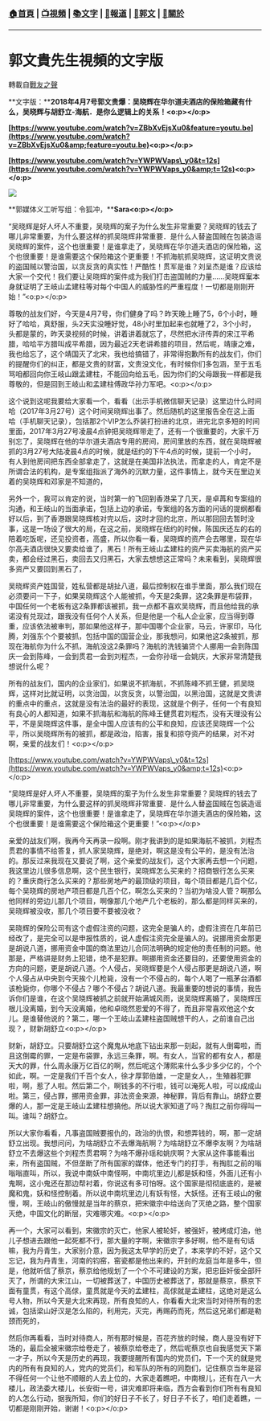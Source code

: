 ###  [:house:首頁](https://github.com/ourhimalayas/home) | [:tv:視頻](https://github.com/ourhimalayas/videos) | [:books:文字](https://github.com/ourhimalayas/txt) | [:newspaper:報道](https://github.com/ourhimalayas/news) | [:eagle:郭文](https://github.com/ourhimalayas/guomedia) | [:pray:關於](https://github.com/ourhimalayas/home/tree/master/about)
---
# 郭文貴先生視頻的文字版
轉載自[戰友之聲](http://littleantvoice.blogspot.com)

**文字版：****2018年4月7号郭文贵爆：吴晓辉在华尔道夫酒店的保险箱藏有什么，吴晓辉与胡舒立-海航．是你么逻辑上的关系！<o:p></o:p>**



**[https://www.youtube.com/watch?v=ZBbXvEjsXu0&feature=youtu.be](https://www.youtube.com/watch?v=ZBbXvEjsXu0&amp;feature=youtu.be)<o:p></o:p>**



**[https://www.youtube.com/watch?v=YWPWVaps\_y0&t=12s](https://www.youtube.com/watch?v=YWPWVaps_y0&amp;t=12s)<o:p></o:p>**



[![](https://4.bp.blogspot.com/-hLLh8NPBEyY/Wsk-eZ35QWI/AAAAAAAAC6M/_kReierIB_E_AT8Tw2vwvaafr-EkwhfmQCLcBGAs/s400/0407-1.PNG)](https://4.bp.blogspot.com/-hLLh8NPBEyY/Wsk-eZ35QWI/AAAAAAAAC6M/_kReierIB_E_AT8Tw2vwvaafr-EkwhfmQCLcBGAs/s1600/0407-1.PNG)



**郭媒体义工听写组：令狐冲，****Sara<o:p></o:p>**



“吴晓辉是好人坏人不重要，吴晓辉的案子为什么发生非常重要？吴晓辉的钱去了哪儿非常重要，为什么要这样的抓吴晓辉非常重要．是什么人替盗国贼在包装造谣吴晓辉的案件，这个也很重要！是谁拿走了，吴晓辉在华尔道夫酒店的保险箱，这个也很重要！是谁需要这个保险箱这个更重要！不抓海航抓吴晓辉，这证明文贵说的盗国贼以警治国，以贪反贪的真实性！严酷性！贯军是谁？刘呈杰是谁？应该给大家一个交代！我们要让吴晓辉的案件成为我们打击盗国贼的力量……吴晓辉䅁本身就证明了王岐山孟建柱等对每个中国人的威胁性的严重程度！一切都是刚刚开始！”<o:p></o:p>



尊敬的战友们好，今天是4月7号，你们健身了吗？昨天晚上睡了5，6个小时，睡好了哈哈，真舒服，头2天实没睡好觉，48小时里加起来也就睡了2，3个小时，头都是蒙的，昨天录视频的时候，讲着讲着就忘了，尽然把水浒传弄的宋江平希腊，哈哈平方腊叫成平希腊，因为最近2天老讲希腊的项目，然后呢，靖康之难，我也给忘了，这个靖国灭了北宋，我也给搞错了，非常得抱歉所有的战友们，你们的提醒你们的纠正，都是文贵的财富，文贵没文化，有时候你们多包涵，至于五毛骂咱都回向你王岐山跟孟建柱，不能回向给五毛，因为你们的父母跟我一样都是我尊敬的，但是回到王岐山和孟建柱傅政华孙力军吧。<o:p></o:p>



这个说到这呢我要给大家看一个，看看（出示手机微信聊天记录）这里边什么时间哈（2017年3月27号）这个时间吴晓辉出事了。然后随机的这里报告全在这上面哈（手机聊天记录），包括那2个VIP怎么乔装打扮进的北京，进完北京多短的时间里面，2017年3月27号凌晨4点钟把吴晓辉带走了，还有一个很重要的，大家千万别忘了，吴晓辉在他的华尔道夫酒店专用的房间，房间里放的东西，就在吴晓辉被抓的3月27号大陆凌晨4点的时候，就是纽约的下午4点的时候，提前一个小时，有人到他房间把东西全部拿走了，这就是在美国非法执法，而拿走的人，肯定不是所谓合法的机构，是专案组指派了海外的沉默力量，这件事情上，就今天在里边关着的吴晓辉和邓家是不知道的，



另外一个，我可以肯定的说，当时第一的飞回到香港呆了几天，是卓苒和专案组的沟通，和王岐山的当面承诺，包括上边的承诺，专案组的各方面的问话的提纲都看好以后，到了香港跟吴晓辉核对完以后，这时才回的北京，所以那回回去暂时没事，这是一场设了很大的局，在这之前，吴晓辉在纽约的时候，陈国庆还左的右的陪着吃饭呢，还见投资者，高盛，所以你看一看，吴晓辉的资产会去哪里，现在华尔高夫酒店很快又要卖给谁了，黑石！所有王岐山孟建柱的资产买卖海航的资产买卖，都会经过黑石，卖回去又归黑石，大家去想想这正常吗？未来看到，吴晓辉很多资产又要回到黑石了，



吴晓辉资产姓国营，姓私营都是胡扯八道，最后控制权在谁手里面，那么我们现在必须要问一下子，如果吴晓辉这个人能被抓，今天是2条罪，这2条罪是布袋罪，中国任何一个老板有这2条罪都该被抓，我一点都不喜欢吴晓辉，而且他给我的承诺没有兑现过，跟我没有任何个人关系，但是他是一个私人企业家，应当得到尊重，应该依法被审判，那如果他这样子，那中国哪个企业家，马云，许家印，马化腾，刘强东个个要被抓，包括中国的国营企业，那我想问，如果他这2条被抓，那现在海航你为什么不抓，海航没这2条罪吗？海航的洗钱骗贷个人挪用一会到陈国庆一会到陈峰，一会到贯君一会到刘程杰，一会你孙瑶一会姚庆，大家非常清楚我想说什么呢？



所有的战友们，国内的企业家们，如果说不抓海航，不抓陈峰不抓王健，抓吴晓辉，这样对比就证明，以贪治国，以贪反贪，以警治国，以黑治国，这就是文贵讲的重点中的重点，这就是没有法治的最好的表现，这就是个例子，任何一个有良知有良心的人都知道，如果不抓海航和海航的陈峰王健贯君刘程杰，没有天理没有公平，不是吴晓辉这件事，是全中国人应该有的公平和良知，应该还吴晓辉一个公平，所以吴晓辉所有的被抓，都是政治，陷害，报复和掠夺资产的结果，对不对啊，亲爱的战友们！<o:p></o:p>



[https://www.youtube.com/watch?v=YWPWVaps\_y0&t=12s](https://www.youtube.com/watch?v=YWPWVaps_y0&amp;t=12s)<o:p></o:p>



“吴晓辉是好人坏人不重要，吴晓辉的案子为什么发生非常重要？吴晓辉的钱去了哪儿非常重要，为什么要这样的抓吴晓辉非常重要．是什么人替盗国贼在包装造谣吴晓辉的案件，这个也很重要！是谁拿走了，吴晓辉在华尔道夫酒店的保险箱，这个也很重要！是谁需要这个保险箱这个更重要！”<o:p></o:p>



亲爱的战友们啊，我再今天再录一段啊。刚才我讲到的是如果海航不被抓，刘程杰贯君的事情不给答复，抓人家吴晓辉，是绝对，啊这是没有公平的，是没有法治的。那反过来我现在又要说了啊，这个亲爱的战友们，这个大家再去想一个问题，我这里边儿很多信息啊，这个民生银行，吴晓辉怎么买来的？招商银行怎么买来的？重庆商行怎么买来的？那些房地产的最顶级的项目，每个项目都是几百个亿，每个吴晓辉的房地产项目都是几百个亿，啊怎么买来的？当初为啥没人管？啊那么他同样的旁边儿那几个项目，啊像那几个地产几个老板的，那么都是同样买来的，吴晓辉被没收，那几个项目要不要被没收？



吴晓辉的保险公司有这个虚假注资的问题，这完全是骗人的，虚假注资在几年前已经改了，是完全可以是申报性质的，说人虚假注资完全是骗人的。说挪用资金那更是胡说八道，挪用资金中国的商法里边儿合同法明确的规定他的责任制的问题。他那是，严格讲是财务上犯错，绝不是犯罪。啊挪用资金还要目的，还要使用资金的方向的问题，更是胡说八道。个人侵占，吴晓辉要是个人侵占那更是胡说八道，啊个人侵占从中央到今天挨个儿枪毙，没有一个不侵占的，每个人喝了一瓶茅台酒都该枪毙你，你哪个不侵占？哪个不侵占？胡说八道。我最重要的想说的事情，我告诉你们是谁，在这个吴晓辉被抓之前就开始满城风雨，说吴晓辉离婚了，吴晓辉压根儿没离婚，到今天没离婚，他和卓晓然恩爱的不得了，而且非常喜欢他这个女儿。是谁替他说的？第二，哪一个王岐山孟建柱盗国贼想干的人，之前谁自己出现？，财新胡舒立<o:p></o:p>



财新，胡舒立。只要胡舒立这个魔鬼从地底下钻出来那一刻起，就有人倒霉啦，而且这倒霉的罪，一定是布袋罪，永远三条罪，啊。有女人，当官的都有女人，都是天大的罪，什么周永康万亿百亿的啊，然后呢这个薄熙来什么多少多少亿的，个个如此，啊。一定是我们千百个女人，徐才厚郭伯雄，一定是女人，，生殖器犯罪啦，啊，惹了人啦。然后第二个，啊钱多的不行啦，钱可以淹死人啦，可以成成山啦。第三，侵占罪，挪用资金罪，非法资金来源，神秘罪，背后有靠山。胡舒立要爆的人，那一定是王岐山孟建柱想搞他。所以说大家知道了吗？掏肛之前你得叫一叫。谁叫？胡舒立。



所以大家你看看，凡事盗国贼要报仇的，政治的仇恨，和想弄钱的，啊，那一定胡舒立出现。我想问问，为啥胡舒立不去爆海航啊？为啥胡舒立不爆李友啊？为啥胡舒立不去爆这些个刘程杰贯君啊？为啥不爆孙瑶和姚庆啊？大家从这件事能看出来，所有盗国贼，不但垄断了所有国家的媒体，他还专门的打手，有掏肛之前的嗡嗡嗡直叫，所以，我说中南妖中南怪啊，中南坑里边儿都是妖和怪，外面儿还有小鬼啊，这小鬼还在那边帮衬着，你说这有多可怕呀。这个国家是彻彻底底的，是被魔和鬼，妖和怪控制着。所以说中南坑里边儿有妖有怪，大妖怪。还有王岐山的傲慢，啊，王岐山的傲慢就是当年的蔡京，把宋徽宗中给送向了灭绝之路，整个国家灭绝，中国文化的断层，灾难哪灾难。<o:p></o:p>



再一个，大家可以看到，宋徽宗的灭亡，他家人被轮奸，被强奸，被烤成灯油，他儿子想进去跟他一起死都不行，那大量的字啊，宋徽宗字多好啊，他不是有句话嘛，我为丹青生，大家别介意，因为我这太早学的历史了，本来学的不好，这个又忘记，我为丹青生，河南的钧窑，窑瓷都是他出来的，开封的龙庭当年是多牛，但是，他就听信了蔡京，蔡京给他规划了一个个不可建设的方案，把忠臣奸佞全部歼灭了，所谓的大宋江山，一切被葬送了，中国历史被葬送了，那就是蔡京，蔡京下面有童贯，有这个高俅，童贯就是今天的孟建柱，高俅就是孟建柱，这绝对是这么号人物，所以今天是大北宋再现，所有良知的人，你看看大北宋当时对待所有的忠诚，包括梁山好汉是怎么陷的，利用完，灭完，再赐药而死，然后这兄弟们都是勒颈而死的，



然后你再看看，当时对待商人，所有那时候是，百花齐放的时候，商人是没有好下场的，最后全被宋徽宗给卷走了，被蔡京给卷走了，然后呢蔡京也自我感觉天下第一才子，所以今天是历史的再现，我要提醒所有国内的党员们，下一个灭的就是党内的所有有良知的人，党内的党员们，和军队的所有的同胞们，记住蔡京当年是容不得任何一个让他不顺眼的人去上位的，大家走着瞧吧，中南根儿，还有在八一大楼儿，政法委大楼儿，长安街一号，讲灾难即将来临，西方会看到你们所有有良知的人怎么行动，据我所知，你们的好日子不长了，好日子不长了，咱们走着瞧，一切都是刚刚开始，谢谢！<o:p></o:p>
  
<u></u><sub></sub><sup></sup><strike></strike>